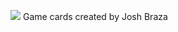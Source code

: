 ![](https://encrypted-tbn0.gstatic.com/images?q=tbn:ANd9GcRQzZ838mIZxchQbJdiYi9YHiNBCiBp5B2CmPQpzLtj1BSr0AY2)
Game cards created by Josh Braza
